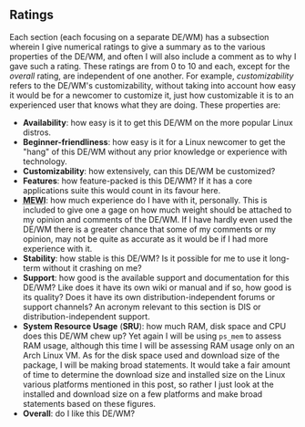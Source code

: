 ## Ratings
Each section (each focusing on a separate DE/WM) has a subsection wherein I give numerical ratings to give a summary as to the various properties of the DE/WM, and often I will also include a comment as to why I gave such a rating. These ratings are from 0 to 10 and each, except for the *overall* rating, are independent of one another. For example, *customizability* refers to the DE/WM's customizability, without taking into account how easy it would be for a newcomer to customize it, just how customizable it is to an experienced user that knows what they are doing. These properties are:
* **Availability**: how easy is it to get this DE/WM on the more popular Linux distros.
* **Beginner-friendliness**: how easy is it for a Linux newcomer to get the "hang" of this DE/WM without any prior knowledge or experience with technology.
* **Customizability**: how extensively, can this DE/WM be customized?
* **Features**: how feature-packed is this DE/WM? If it has a core applications suite this would count in its favour here.
* <abbr title="My Experience With It">**MEWI**</abbr>: how much experience do I have with it, personally. This is included to give one a gage on how much weight should be attached to my opinion and comments of the DE/WM. If I have hardly even used the DE/WM there is a greater chance that some of my comments or my opinion, may not be quite as accurate as it would be if I had more experience with it.
* **Stability**: how stable is this DE/WM? Is it possible for me to use it long-term without it crashing on me?
* **Support**: how good is the available support and documentation for this DE/WM? Like does it have its own wiki or manual and if so, how good is its quality? Does it have its own distribution-independent forums or support channels? An acronym relevant to this section is DIS or distribution-independent support. 
* **System Resource Usage** (**SRU**): how much RAM, disk space and CPU does this DE/WM chew up? Yet again I will be using `ps_mem` to assess RAM usage, although this time I will be assessing RAM usage only on an Arch Linux VM. As for the disk space used and download size of the package, I will be making broad statements. It would take a fair amount of time to determine the download size and installed size on the Linux various platforms mentioned in this post, so rather I just look at the installed and download size on a few platforms and make broad statements based on these figures.
* **Overall**: do I like this DE/WM?
